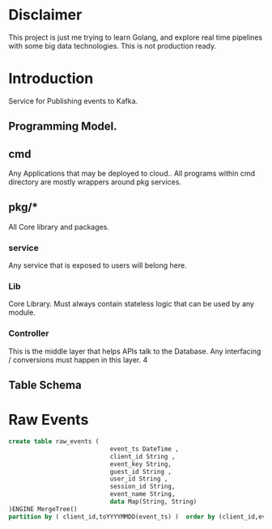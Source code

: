 # Disclaimer 

This project is just me trying to learn Golang, and explore real time pipelines with some big data technologies. 
This is not production ready. 


# Introduction 

Service for Publishing events to Kafka.


## Programming Model.

## cmd

Any Applications that may be deployed to cloud.. All programs within cmd directory
are mostly wrappers around pkg services.

## pkg/*

All Core library and packages. 

### service

Any service that is exposed to users will belong here.

### Lib 

Core Library. Must always contain stateless logic that can be used by any module.

### Controller

This is the middle layer that helps APIs talk to the Database. Any interfacing / conversions must 
happen in this layer. 4

## Table Schema 

# Raw Events 

```sql
create table raw_events (
                            event_ts DateTime ,
                            client_id String ,
                            event_key String,
                            guest_id String ,
                            user_id String ,
                            session_id String,
                            event_name String,
                            data Map(String, String)
)ENGINE MergeTree()
partition by ( client_id,toYYYYMMDD(event_ts) )  order by (client_id,event_ts, user_id , guest_id);

``` 

